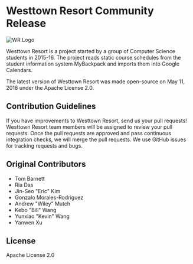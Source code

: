 # Westtown Resort Community Release
![WR Logo](https://independentseminarblog.files.wordpress.com/2016/09/wr3-0_logo.png)

Westtown Resort is a project started by a group of Computer Science students in 2015-16. The project reads static course schedules from the student information system MyBackpack and imports them into Google Calendars.

The latest version of Westtown Resort was made open-source on May 11, 2018 under the Apache License 2.0.

## Contribution Guidelines
If you have improvements to Westtown Resort, send us your pull requests! Westtown Resort team members will be assigned to review your pull requests. Once the pull requests are approved and pass continuous integration checks, we will merge the pull requests. We use GitHub issues for tracking requests and bugs.

## Original Contributors
* Tom Barnett
* Ria Das
* Jin-Seo "Eric" Kim
* Gonzalo Morales-Rodriguez
* Andrew "Wiley" Mutch
* Kebo "Bill" Wang
* Yunxiao "Kevin" Wang
* Yanwen Xu

## License
Apache License 2.0

